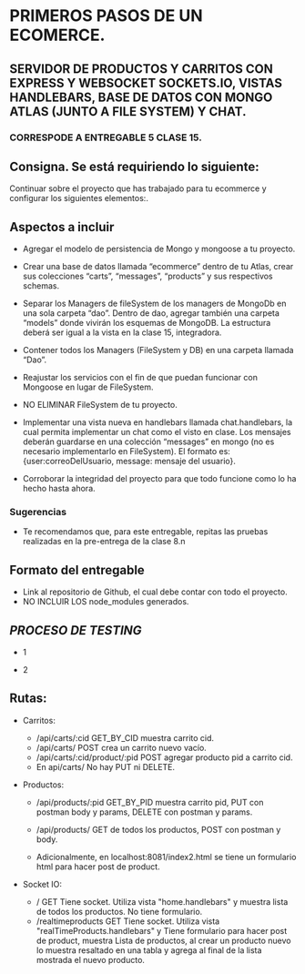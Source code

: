 
 
# PRIMEROS PASOS DE UN ECOMERCE.
##  SERVIDOR DE PRODUCTOS Y CARRITOS CON EXPRESS Y WEBSOCKET SOCKETS.IO, VISTAS HANDLEBARS, BASE DE DATOS CON MONGO ATLAS (JUNTO A FILE SYSTEM) Y CHAT.
### CORRESPODE A ENTREGABLE 5 CLASE 15.

## Consigna. Se está requiriendo lo siguiente:

Continuar sobre el proyecto que has trabajado para tu ecommerce y configurar los siguientes elementos:.

## Aspectos a incluir

- Agregar el modelo de persistencia de Mongo y mongoose a tu proyecto. 

- Crear una base de datos llamada “ecommerce” dentro de tu Atlas, crear sus colecciones “carts”, “messages”, “products” y sus respectivos schemas.

- Separar los Managers de fileSystem de los managers de MongoDb en una sola carpeta “dao”. Dentro de dao, agregar también una carpeta “models” donde vivirán los esquemas de MongoDB. La estructura deberá ser igual a la vista en la clase 15, integradora.

- Contener todos los Managers (FileSystem y DB) en una carpeta llamada “Dao”.

- Reajustar los servicios con el fin de que puedan funcionar con Mongoose en lugar de FileSystem.

- NO ELIMINAR FileSystem de tu proyecto.

- Implementar una vista nueva en handlebars llamada chat.handlebars, la cual permita implementar un chat como el visto en clase. Los mensajes deberán guardarse en una colección “messages” en mongo (no es necesario implementarlo en FileSystem). El formato es:  {user:correoDelUsuario, message: mensaje del usuario}.

- Corroborar la integridad del proyecto para que todo funcione como lo ha hecho hasta ahora.


### Sugerencias

- Te recomendamos que, para este entregable, repitas las pruebas realizadas en la pre-entrega de la clase 8.n


## Formato del entregable

- Link al repositorio de Github, el cual debe contar con todo el proyecto.
- NO INCLUIR LOS node_modules generados.

## *PROCESO DE TESTING*

- 1

- 2

## Rutas:

- Carritos:
    - /api/carts/:cid   GET_BY_CID  muestra carrito cid.
    - /api/carts/   POST crea un carrito nuevo vacío.
    - /api/carts/:cid/product/:pid  POST agregar producto pid a carrito cid.
    - En api/carts/  No hay PUT ni DELETE.

- Productos:
    - /api/products/:pid GET_BY_PID muestra carrito pid, PUT con postman body y params, DELETE con postman y params.
    - /api/products/ GET de todos los productos, POST con postman y body.

    - Adicionalmente, en localhost:8081/index2.html se tiene un formulario html para hacer post de product.

- Socket IO:
    - /    GET    Tiene socket. Utiliza vista "home.handlebars" y muestra lista de todos los productos. No tiene formulario.
    - /realtimeproducts  GET   Tiene socket. Utiliza vista "realTimeProducts.handlebars" y Tiene formulario para hacer post de product, muestra Lista de productos, al crear un producto nuevo lo muestra resaltado en una tabla y agrega al final de la lista mostrada el nuevo producto.
